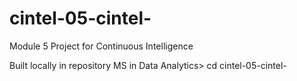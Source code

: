 # cintel-05-cintel-
Module 5 Project for Continuous Intelligence

Built locally in repository MS in Data Analytics> cd cintel-05-cintel-
